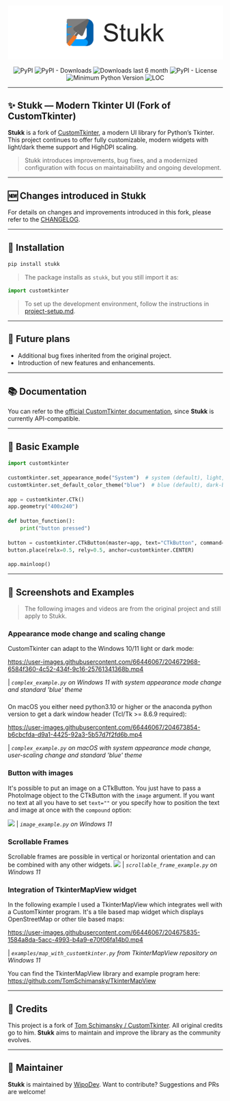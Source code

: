 <p align="center">
  <picture>
    <source media="(prefers-color-scheme: dark)" srcset="./documentation_images/Stukk_logo_dark.png">
    <img src="./documentation_images/Stukk_logo_light.png">
  </picture>
</p>

<div align="center">

![PyPI](https://img.shields.io/pypi/v/stukk)
![PyPI - Downloads](https://img.shields.io/pypi/dm/stukk?color=green&label=downloads)
![Downloads last 6 month](https://static.pepy.tech/personalized-badge/stukk?period=total&units=international_system&left_color=grey&right_color=green&left_text=downloads%20last%206%20month)
![PyPI - License](https://img.shields.io/badge/license-MIT-blue)
![Minimum Python Version](https://shields.io/badge/Minimum_Python-3.7-blue)
![LOC](https://tokei.rs/b1/github/wipodev/stukk?category=lines)

</div>

---

## ✨ Stukk — Modern Tkinter UI (Fork of CustomTkinter)

**Stukk** is a fork of [CustomTkinter](https://github.com/TomSchimansky/CustomTkinter), a modern UI library for Python’s Tkinter. This project continues to offer fully customizable, modern widgets with light/dark theme support and HighDPI scaling.

> Stukk introduces improvements, bug fixes, and a modernized configuration with focus on maintainability and ongoing development.

---

## 🆕 Changes introduced in Stukk

For details on changes and improvements introduced in this fork, please refer to the [CHANGELOG](./CHANGELOG.md).

---

## 🚀 Installation

```bash
pip install stukk
```

> The package installs as `stukk`, but you still import it as:

```python
import customtkinter
```

> To set up the development environment, follow the instructions in [project-setup.md](./docs/project-setup.md).

---

## 🔭 Future plans

- Additional bug fixes inherited from the original project.
- Introduction of new features and enhancements.

---

## 📚 Documentation

You can refer to the [official CustomTkinter documentation](https://customtkinter.tomschimansky.com/documentation), since **Stukk** is currently API-compatible.

---

## 🧪 Basic Example

```python
import customtkinter

customtkinter.set_appearance_mode("System")  # system (default), light, dark
customtkinter.set_default_color_theme("blue")  # blue (default), dark-blue, green

app = customtkinter.CTk()
app.geometry("400x240")

def button_function():
    print("button pressed")

button = customtkinter.CTkButton(master=app, text="CTkButton", command=button_function)
button.place(relx=0.5, rely=0.5, anchor=customtkinter.CENTER)

app.mainloop()
```

---

## 📸 Screenshots and Examples

> The following images and videos are from the original project and still apply to Stukk.

### Appearance mode change and scaling change

CustomTkinter can adapt to the Windows 10/11 light or dark mode:

https://user-images.githubusercontent.com/66446067/204672968-6584f360-4c52-434f-9c16-25761341368b.mp4

| _`complex_example.py` on Windows 11 with system appearance mode change and standard 'blue' theme_

###

On macOS you either need python3.10 or higher or the anaconda python
version to get a dark window header (Tcl/Tk >= 8.6.9 required):

https://user-images.githubusercontent.com/66446067/204673854-b6cbcfda-d9a1-4425-92a3-5b57d7f2fd6b.mp4

| _`complex_example.py` on macOS with system appearance mode change, user-scaling change and standard 'blue' theme_

###

### Button with images

It's possible to put an image on a CTkButton. You just have to
pass a PhotoImage object to the CTkButton with the `image` argument.
If you want no text at all you have to set `text=""` or you specify
how to position the text and image at once with the `compound` option:

![](documentation_images/image_example_dark_Windows.png)
| _`image_example.py` on Windows 11_

###

### Scrollable Frames

Scrollable frames are possible in vertical or horizontal orientation and can be combined
with any other widgets.
![](documentation_images/scrollable_frame_example_Windows.png)
| _`scrollable_frame_example.py` on Windows 11_

### Integration of TkinterMapView widget

In the following example I used a TkinterMapView which integrates
well with a CustomTkinter program. It's a tile based map widget which displays
OpenStreetMap or other tile based maps:

https://user-images.githubusercontent.com/66446067/204675835-1584a8da-5acc-4993-b4a9-e70f06fa14b0.mp4

| _`examples/map_with_customtkinter.py` from TkinterMapView repository on Windows 11_

You can find the TkinterMapView library and example program here:
https://github.com/TomSchimansky/TkinterMapView

---

## 🙌 Credits

This project is a fork of [Tom Schimansky / CustomTkinter](https://github.com/TomSchimansky/CustomTkinter). All original credits go to him. **Stukk** aims to maintain and improve the library as the community evolves.

---

## 👤 Maintainer

**Stukk** is maintained by [WipoDev](https://github.com/wipodev/Stukk).
Want to contribute? Suggestions and PRs are welcome!

